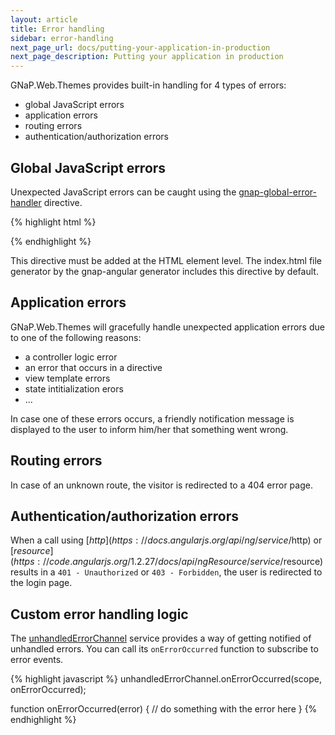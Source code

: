 ```yaml
---
layout: article
title: Error handling
sidebar: error-handling
next_page_url: docs/putting-your-application-in-production
next_page_description: Putting your application in production
---
```


GNaP.Web.Themes provides built-in handling for 4 types of errors:

- global JavaScript errors
- application errors
- routing errors
- authentication/authorization errors

## Global JavaScript errors

Unexpected JavaScript errors can be caught using the [gnap-global-error-handler](https://github.com/infrabel/GNaP.Web.Themes/blob/master/custom/gnap-angular/js/develop/gnap/global-error-handler.directive.js) directive.

{% highlight html %}
<html lang="en"
      ng-app="todo-app"
      gnap-global-error-handler>
{% endhighlight %}

This directive must be added at the HTML element level. The index.html file generator by the gnap-angular generator includes this directive by default.

## Application errors

GNaP.Web.Themes will gracefully handle unexpected application errors due to one of the following reasons:
 
- a controller logic error
- an error that occurs in a directive
- view template errors
- state intitialization erors
- ...

In case one of these errors occurs, a friendly notification message is displayed to the user to inform him/her that something went wrong.

## Routing errors

In case of an unknown route, the visitor is redirected to a 404 error page.

## Authentication/authorization errors

When a call using [$http](https://docs.angularjs.org/api/ng/service/$http) or [$resource](https://code.angularjs.org/1.2.27/docs/api/ngResource/service/$resource) results in a `401 - Unauthorized` or `403 - Forbidden`, the user is redirected to the login page.

## Custom error handling logic

The [unhandledErrorChannel](https://github.com/infrabel/GNaP.Web.Themes/blob/master/custom/gnap-angular/js/develop/gnap/unhandled-error.channel.js) service provides a way of getting notified of unhandled errors. You can call its `onErrorOccurred` function to subscribe to error events.

{% highlight javascript %}
unhandledErrorChannel.onErrorOccurred(scope, onErrorOccurred);

function onErrorOccurred(error) {
    // do something with the error here
}
{% endhighlight %}